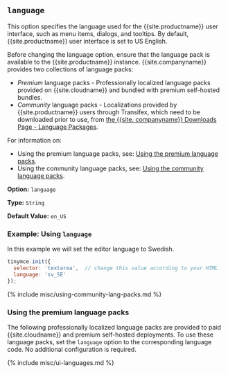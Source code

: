 ## `language`

This option specifies the language used for the {{site.productname}} user interface, such as menu items, dialogs, and tooltips. By default, {{site.productname}} user interface is set to US English.

Before changing the language option, ensure that the language pack is available to the {{site.productname}} instance. {{site.companyname}} provides two collections of language packs:

- _Premium_ language packs - Professionally localized language packs provided on {{site.cloudname}} and bundled with premium self-hosted bundles.
- _Community_ language packs - Localizations provided by {{site.productname}} users through Transifex, which need to be downloaded prior to use, from [the {{site. companyname}} Downloads Page - Language Packages]({{site.gettiny}}/language-packages/).

For information on:

- Using the premium language packs, see: [Using the premium language packs](#usingthecommunitylanguagepacks).
- Using the community language packs, see: [Using the community language packs](#usingthepremiumlanguagepacks).

**Option:** `language`

**Type:** `String`

**Default Value:** `en_US`

### Example: Using `language`

In this example we will set the editor language to Swedish.

```js
tinymce.init({
  selector: 'textarea',  // change this value according to your HTML
  language: 'sv_SE'
});
```

{% include misc/using-community-lang-packs.md %}

### Using the premium language packs

The following professionally localized language packs are provided to paid {{site.cloudname}} and premium self-hosted deployments. To use these language packs, set the `language` option to the corresponding language code. No additional configuration is required.

{% include misc/ui-languages.md %}
